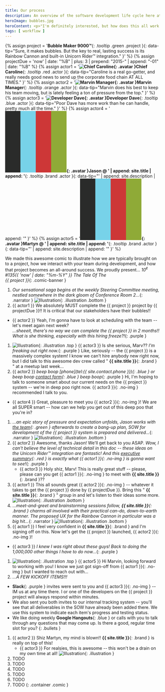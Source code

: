```yaml
---
title: Our process
description: An overview of the software development life cycle here at Socha Dev.
heroImage: bubbles.jpg
heroContent: <p>"I'm definitely interested, but how does this all work day-to-day to get my project done right, and done on time?"</p>
tags: [ workflow ]
---
```


{% assign project = '**Bubble Maker 9000&trade;**{: .tooltip .green .project }{: data-tip="Sure, it makes bubbles. But the key to real, lasting success is its Rainbow Cannon and built-in Unicorn Rider&trade; integration." }' %}
{% assign projectDue = 'now' | date: "%B" | plus: 3 | prepend: "2015-" | append: "-01" | date: "%B" %}
{% assign actor1 = '**![Chief Caroline](http://placehold.it/60x60/cd3737/ffffff){: .avatar }Chief Caroline**{: .tooltip .red .actor }{: data-tip="Caroline is a real go-getter, and really needs good news to send up the corporate food chain AT ALL TIMES." }' %}
{% assign actor2 = '**![Marvin Manager](http://placehold.it/60x60/ff9933/ffffff){: .avatar }Marvin Manager**{: .tooltip .orange .actor }{: data-tip="Marvin does his best to keep his team moving, but is lately feeling a ton of pressure from the top." }' %}
{% assign actor3 = '**![Developer Dave](http://placehold.it/60x60/41a7bf/ffffff){: .avatar }Developer Dave**{: .tooltip .blue .actor }{: data-tip="Poor Dave has more work than he can handle, pretty much all the time." }' %}
{% assign actor4 = '**![Socha Dev](/assets/images/socha-dev.png){: .avatar }Jason @ ' | append: site.title | append: '**{: .tooltip .brand .actor }{: data-tip="' | append: site.description | append: '" }' %}
{% assign actor5 = '**![Socha Dev](/assets/images/socha-dev.png){: .avatar }Martyn @ ' | append: site.title | append: '**{: .tooltip .brand .actor }{: data-tip="' | append: site.description | append: '" }' %}

We made this awesome comic to illustrate how we are typically brought on to a
project, how we interact with your team during development, and how that project
becomes an all-around success. We proudly present...
_<span class="issue">
  <span class="numbers">
    <span class="price">10<sup>&cent;</sup></span>
    <span class="date"><span class="number">#135</span>{{ 'now' | date: "%m-%Y" }}</span>
  </span>
  <span class="publisher"></span>
 </span>
 <span class="title green">The Tale Of The<br>{{ project }}<span class="authority"></span></span>_{: .comic-banner }

1. _Our sensational saga begins at the weekly Steering Committee meeting, nestled
  somewhere in the dark gloom of Conference Room 2..._{: .narrator }
  ![Illustration](http://placehold.it/284x170/e4e4e4/bbbbbb){: .illustration .bottom }
1. {{ actor1 }} We absolutely MUST complete the {{ project }} project by {{ projectDue }}!!
  It is critical that our stakeholders have their bubbles!!
  * {{ actor2 }} Yeah, I'm gonna have to look at scheduling with the team -- let's
  meet again next week?<br>
    _...sheeeit, there's no way we can complete the {{ project }} in 2 months!!
    What is she thinking, especially with this hiring freeze?!_{: .purple }
1. ![Illustration](http://placehold.it/284x100/e4e4e4/bbbbbb){: .illustration .top }
  {{ actor3 }} Is she serious, Marv?? _I'm freaking out right now._{: .purple }
  Like, seriously -- the {{ project }} is a massively complex system! I know we
  can't hire anybody new right now, but I did talk to this awesome dev crew called
  " **{{ site.title }}**{: .brand } " at a meetup last week...
1. {{ actor2 }} _beep boop [phone](tel:{{ site.contact.phone }}){: .blue } or
  beep boop [contact form](/#contact){: .blue } beep boop_{: .purple }
  Hi, I'm hoping to talk to someone smart about our current needs on the
  {{ project }} system -- we're in deep poo right now. {{ actor3 }}{: .no-img } recommended
  I talk to you.
  * {{ actor4 }} Great, pleasure to meet you {{ actor2 }}{: .no-img }! We are all
  SUPER smart -- how can we help you get out of this deep poo that you're in?
1. _...an epic story of pressure and expectation unfolds, Jason works with
  [the team](/team){: .green } afterwards to create a bang-up plan, SOW for
  development of the {{ project }} system is prepared and delivered..._{: .narrator }
  ![Illustration](http://placehold.it/284x150/e4e4e4/bbbbbb){: .illustration .bottom }
1. {{ actor2 }} Awesome, thanks Jason! We'll get back to you ASAP. _Wow, I can't
  believe the level of technical detail in this doc -- these ideas on the
  Unicorn Rider&trade; integration are fantastic! And this
  [executive summary](/executive-summary){: .red } is exactly what {{ actor1 }}{: .no-img }
  is gonna want to see!_{: .purple }
      * {{ actor3 }} Holy shiz, Marv! This is really great stuff -- please, please
      can you get {{ actor1 }}{: .no-img } to meet with **{{ site.title }}**{: .brand }??
1. {{ actor1 }} This all sounds great {{ actor2 }}{: .no-img } -- whatever it takes to get
  the {{ project }} done by {{ projectDue }}. Bring this " **{{ site.title }}**{: .brand } "
  group in and let's listen to their ideas some more.
  ![Illustration](http://placehold.it/284x150/e4e4e4/bbbbbb){: .illustration .bottom }
1. _...meet-and-greet and brainstorming sessions follow, **{{ site.title }}**{: .brand }
  charms all involved with their practical can-do, down-to-earth manner. The
  proposed UX for the Rainbow Cannon in particular was a big hit..._{: .narrator }
![Illustration](http://placehold.it/284x150/e4e4e4/bbbbbb){: .illustration .bottom }
1. {{ actor1 }} I feel very confident in **{{ site.title }}**{: .brand } and
  I'm signing off on this. Now let's get the {{ project }} launched, {{ actor2 }}{: .no-img }!
  * {{ actor3 }} _I knew I was right about these guys! Back to doing the 1,000,000
    other things I have to do now..._{: .purple }
1. ![Illustration](http://placehold.it/284x244/e4e4e4/bbbbbb){: .illustration .top }
  {{ actor5 }} Hi Marvin, looking forward to working with you! I
  know we just got sign-off from {{ actor1 }}{: .no-img } but I wanted to reach out with...
1. _...A FEW KICKOFF ITEMS!!!_
  * **Slack**{: .purple } invites were sent to you and {{ actor3 }}{: .no-img }
  -- IM us at any time there. I or one of the developers on the {{ project }}
  project will always respond within minutes.
  * We also sent you both invites to our internal tracking system -- you'll see
  that all deliverables in the SOW have already been added there. We use this
  system to indicate each item's progress and testing status.
  * We like doing weekly **Google Hangouts**{: .blue } or calls with
  you to talk through any questions that may come up. Is there a good, regular
  time slot for you?
      {: .bullets }
1. {{ actor2 }} Shiz Martyn, my mind is blown!! **{{ site.title }}**{: .brand }
  is really on top of this!
    * {{ actor3 }} For realsies, this is awesome -- this won't be a drain on my own time at all!
    ![Illustration](http://placehold.it/284x205/e4e4e4/bbbbbb){: .illustration }
1. TODO
1. TODO
1. TODO
1. TODO
1. TODO
1. TODO
{: .container .comic }
